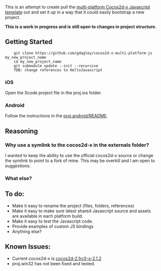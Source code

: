 This is an attempt to create pull the [multi-platform Cocos2d-x Javascript template](https://github.com/cocos2d/cocos2d-x/tree/master/template/multi-platform-js) out and set it up in a way that it could easily bootstrap a new project.

**This is a work in progress and is still open to changes in project structure.**

## Getting Started

		git clone https://github.com/gdagley/cocos2d-x-multi-platform-js my_new_project_name
		cd my_new_project_name
		git submodule update --init --recursive
		TDB: change references to HelloJavascript

### iOS

Open the Xcode project file in the proj.ios folder.

### Android

Follow the instructions in the [proj.android/README](https://github.com/gdagley/cocos2d-x-multi-platform-js/tree/master/proj.android).

## Reasoning

### Why use a symlink to the cocos2d-x in the externals folder?

I wanted to keep the ability to use the official cocos2d-x source or change the symlink to point to a fork of mine. This may be overkill and I am open to suggestions.

### What else?

## To do:

* Make it easy to rename the project (files, folders, references)
* Make it easy to make sure latest shared Javascript source and assets are available in each platform build.
* Make it easy to test the Javascript code.
* Provide examples of custom JS bindings
* Anything else?

## Known Issues:

* Current cocos2d-x is [cocos2d-2.1rc0-x-2.1.2](https://github.com/cocos2d/cocos2d-x/tree/cocos2d-2.1rc0-x-2.1.2)
* proj.win32 has not been fixed and tested.
